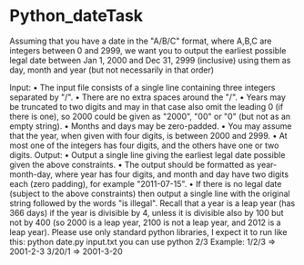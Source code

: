 # Python_dateTask

Assuming that you have a date in the "A/B/C" format, where A,B,C are 
integers between 0 and 2999, we want you to output the earliest possible legal date 
between Jan 1, 2000 and Dec 31, 2999 (inclusive) using them as day, month and 
year (but not necessarily in that order)

Input:
• The input file consists of a single line containing three integers separated by 
"/". 
• There are no extra spaces around the "/". 
• Years may be truncated to two digits and may in that case also omit the 
leading 0 (if there is one), so 2000 could be given as "2000", "00" or "0" (but 
not as an empty string). 
• Months and days may be zero-padded. 
• You may assume that the year, when given with four digits, is between 2000 
and 2999. 
• At most one of the integers has four digits, and the others have one or two 
digits.
Output:
• Output a single line giving the earliest legal date possible given the above 
constraints. 
• The output should be formatted as year-month-day, where year has four 
digits, and month and day have two digits each (zero padding), for example 
"2011-07-15". 
• If there is no legal date (subject to the above constraints) then output a single 
line with the original string followed by the words "is illegal".
Recall that a year is a leap year (has 366 days) if the year is divisible by 4, unless it is 
divisible also by 100 but not by 400 (so 2000 is a leap year, 2100 is not a leap year, and 
2012 is a leap year).
Please use only standard python libraries, I expect it to run like this:
python date.py input.txt 
you can use python 2/3
Example:
1/2/3 => 2001-2-3
3/20/1 => 2001-3-20
